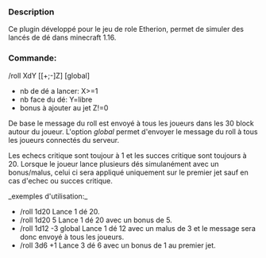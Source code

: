 ### Description

Ce plugin développé pour le jeu de role Etherion, permet de simuler des lancés de dé dans minecraft 1.16.



### Commande:

/roll XdY [[+;-]Z] [global]

- nb de dé a lancer:     	X>=1
- nb face du dé: 		      Y=libre
- bonus à ajouter au jet	Z!=0

De base le message du roll est envoyé à tous les joueurs dans les 30 block autour du joueur.
L'option _global_ permet d'envoyer le message du roll à tous les joueurs connectés du serveur.

Les echecs critique sont toujour à 1 et les succes critique sont toujours à 20.
Lorsque le joueur lance plusieurs dés simulanément avec un bonus/malus, celui ci sera appliqué uniquement sur le premier jet sauf en cas d'echec ou succes critique. 


\_exemples d'utilisation:\_

- /roll 1d20              Lance 1 dé 20.
- /roll 1d20 5            Lance 1 dé 20 avec un bonus de 5.
- /roll 1d12 -3 global    Lance 1 dé 12 avec un malus de 3 et le message sera donc envoyé à tous les joueurs.
- /roll 3d6 +1            Lance 3 dé 6 avec un bonus de 1 au premier jet.
